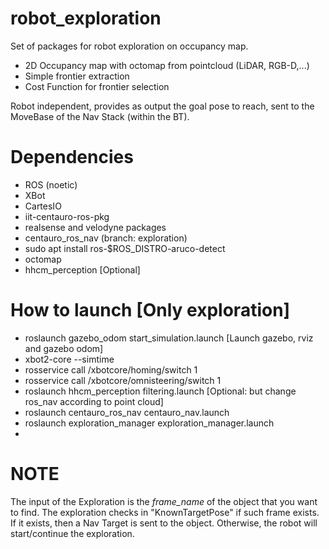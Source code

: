 # robot_exploration
Set of packages for robot exploration on occupancy map.

- 2D Occupancy map with octomap from pointcloud (LiDAR, RGB-D,...)
- Simple frontier extraction
- Cost Function for frontier selection

Robot independent, provides as output the goal pose to reach, sent to the MoveBase of the Nav Stack (within the BT).

# Dependencies
- ROS (noetic)
- XBot
- CartesIO
- iit-centauro-ros-pkg
- realsense and velodyne packages
- centauro_ros_nav (branch: exploration)
- sudo apt install ros-$ROS_DISTRO-aruco-detect
- octomap
- hhcm_perception [Optional]


# How to launch [Only exploration]
- roslaunch gazebo_odom start_simulation.launch [Launch gazebo, rviz and gazebo odom]
- xbot2-core --simtime
- rosservice call /xbotcore/homing/switch 1
- rosservice call /xbotcore/omnisteering/switch 1
- roslaunch hhcm_perception filtering.launch [Optional: but change ros_nav according to point cloud]
- roslaunch centauro_ros_nav centauro_nav.launch
- roslaunch exploration_manager exploration_manager.launch
- 

# NOTE
The input of the Exploration is the *frame_name* of the object that you want to find. The exploration checks in "KnownTargetPose" if such frame exists. If it exists, then a Nav Target is sent to the object. Otherwise, the robot will start/continue the exploration.